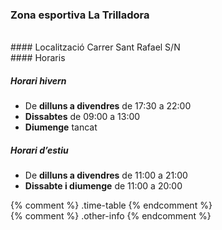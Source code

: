 ### Zona esportiva La Trilladora
<div class="photos">
&nbsp;
</div>

<div class="address" markdown="1">
#### Localització
Carrer Sant Rafael S/N
</div>

<div class="other-info">
<div class="time-table" markdown="1">
#### Horaris

##### Horari hivern

* De **dilluns a divendres** de <time>17:30</time> a <time>22:00</time>
* **Dissabtes** de <time>09:00</time> a <time>13:00</time>
* **Diumenge** tancat


##### Horari d’estiu

* De **dilluns a divendres** de <time>11:00</time> a <time>21:00</time>
* **Dissabte i diumenge** de <time>11:00</time> a <time>20:00</time>
</div> {% comment %} .time-table {% endcomment %}
</div> {% comment %} .other-info {% endcomment %}